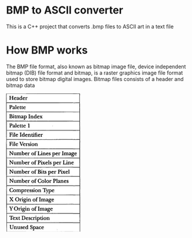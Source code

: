 # BMP to ASCII converter

This is a C++ project that converts .bmp files to ASCII art in a text file

# How BMP works

The BMP file format, also known as bitmap image file, device independent bitmap (DIB) file format and bitmap, is a raster graphics image file format used to store bitmap digital images. Bitmap files consists of a header and bitmap data

![alt text](images/bmp_format.png)
